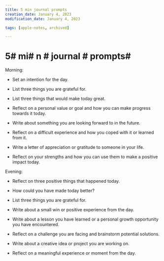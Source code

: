 ```yaml
---
title: 5 min journal prompts
creation_date: January 4, 2023
modification_date: January 4, 2023

tags: [apple-notes, archived]

---
```



# 5#  mi# n # journal # prompts#  

Morning:
* Set an intention for the day.
* List three things you are grateful for.
* List three things that would make today great.

* Reflect on a personal value or goal and how you can make progress towards it today.

* Write about something you are looking forward to in the future.

* Reflect on a difficult experience and how you coped with it or learned from it.

* Write a letter of appreciation or gratitude to someone in your life.

* Reflect on your strengths and how you can use them to make a positive impact today.

Evening:
* Reflect on three positive things that happened today.
* How could you have made today better?
* List three things you are grateful for.

* Write about a small win or positive experience from the day.
* Write about a lesson you have learned or a personal growth opportunity you have encountered.
* Reflect on a challenge you are facing and brainstorm potential solutions.
* Write about a creative idea or project you are working on.
* Reflect on a meaningful experience or moment from the day.

